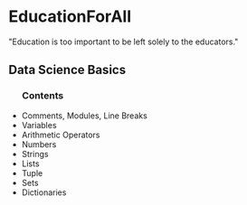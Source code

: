 # EducationForAll

"Education is too important to be left solely to the educators."

## Data Science Basics

<ul> <h3><b> Contents </b></h3>
  <li> Comments, Modules, Line Breaks </li>
  <li> Variables </li>
  <li> Arithmetic Operators </li>
  <li> Numbers </li>
  <li> Strings </li>
  <li> Lists </li>
  <li> Tuple </li>
  <li> Sets </li>
  <li> Dictionaries </li>
  </ul>
